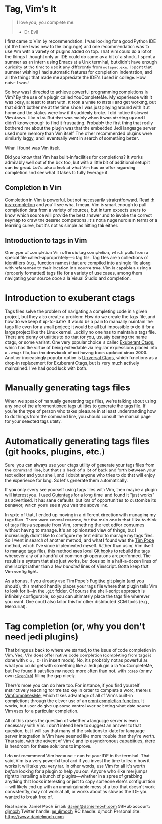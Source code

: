 # Tag, Vim's It

> I love you; you complete me.
> - Dr. Evil

I first came to Vim by recommendation. I was looking for a good Python
IDE (at the time I was new to the language) and one recommendation was
to use Vim with a variety of plugins added on top. That Vim could do a
lot of the things I thought only an IDE could do came as a bit of a
shock. I spent a summer as an intern using Emacs at a Unix terminal, but
didn't have enough curiosity at the time to use it any differently from
`notepad.exe`. I spent that summer wishing I had automatic features for
completion, indentation, and all the things that made me appreciate
the IDE's I used in college.  How naive I was!

So how was I directed to achieve powerful programming completions in
Vim? By the use of a plugin called YouCompleteMe. My experience with it
was okay, at least to start with. It took a while to install and get
working, but that didn't bother me at the time since I was just playing
around with it at home and the stakes were low if it suddenly broke. I
did notice it slowed Vim down. Like a lot. But that was mainly when it
was starting up and I didn't know enough to find it frustrating.
Probably the first thing that really bothered me about the plugin was
that the embedded Jedi language server used more memory than Vim itself.
The other recommended plugins were similarly laggy, and I eventually
went in search of something better.

What I found was Vim itself.

Did you know that Vim has built-in facilities for completions? It works
admirably well out of the box too, but with a little bit of additional
setup it can be great. Let's take a look at what Vim has on offer
regarding completion and see what it takes to fully leverage it.

## Completion in Vim

Completion in Vim is powerful, but not necessarily straightforward. Read
[:h ins-completion][ic] and you'll see what I mean. Vim is smart enough
to pull completion data from a variety of sources, but in turn expects
users to know which source will provide the best answer and to invoke
the correct keymap to draw the desired completions. It's not a huge
hurdle in terms of a learning curve, but it's not as simple as hitting
tab either.

## Introduction to tags in Vim

One type of completion Vim offers is tag completion, which pulls from a
special file called–appropriately—a tag file. Tag files are a
collections of identifiers (e.g., function names) that are compiled into
a single file along with references to their location in a source tree.
Vim is capable a using a (properly formatted) tags file for a variety of
use cases, among them navigating your source code a la Visual Studio and
completion.

# Introduction to exuberant ctags

Tags files solve the problem of navigating a completing code in a given
project, but they also create a problem: How do we create the tags file,
and how do we keep it up-to-date? It would be a pain to manually
maintain the tags file even for a small project; it would be all but
impossible to do it for a large project like the Linux kernel. Luckily
no one has to maintain a tags file. There are plenty of utilities to do
that for you, usually bearing the name ctags, or some variant. One very
popular choice is called [Exuberant Ctags][ec], which has the virtue of
being extendable via regular expressions placed into a `.ctags` file,
but the drawback of not having been updated since 2009.  Another
increasingly popular option is [Universal Ctags][uc], which functions as
a drop-in replacement for Exuberant Ctags, but is very much actively
maintained.  I've had good luck with both.

# Manually generating tags files

When we speak of manually generating tags files, we're talking about
using any one of the aforementioned tags utilities to generate the tags
file. If you're the type of person who takes pleasure in at least
understanding how to do things from the command line, you should consult
the manual page for your selected tags utility.

# Automatically generating tags files (git hooks, plugins, etc.)

Sure, you can always use your ctags utility of generate your tags files
from the command line, but that's a heck of a lot of back and forth
between your text editor and your shell, and I doubt anyone who tries to
do that will enjoy the experience for long. So let's generate them
automatically.

If you only every see yourself using tags files with Vim, then maybe a
plugin will interest you. I used [Gutentags][gt] for a long time, and
found it "just works" as advertised. It has sane defaults, but lots of
opportunities to customize its behavior, which you'll see if you visit
the above link.

In spite of that, I ended up moving in a different direction with
managing my tags files. There were several reasons, but the main one is
that I like to think of tags files a separate from Vim, something the
text editor consumes without having to manage. It's an opinionated view
of things, but I increasingly didn't like to configure my text editor to
manage my tags files. So I went in search of another method, and what I
found was the [Tim Pope][tp] method, which I've since implemented
myself. Rather than using Vim itself to manage tags files, this method
uses local [Git hooks][gh] to rebuild the tags whenever any of a handful of
common git operations are performed. The result is a system that also
just works, but does so in a half-a-dozen lines of shell script rather
than a few _hundred_ lines of Vimscript. Gotta keep that Vim config
tight.

As a bonus, if you already use Tim Pope's [Fugitive git
plugin][fugitive] (and you should), this method handily places your tags
file where that plugin tells Vim to look for it—in the `.git` folder.
Of course the shell-script approach is infinitely configurable, so you
can ultimately place the tags file wherever you want. One could also
tailor this for other distributed SCM tools (e.g., Mercurial).

# Tag completion (or, why you don't need jedi plugins)

That brings us back to where we started, to the issue of code completion
in Vim. Yes, Vim does offer native code completion (completing from tags
is done with `C-x, C-]` in insert mode). No, it's probably not as
powerful as what you could get with something like a Jedi plugin a la
YouCompleteMe, but I've found it satisfies my needs more often than not,
with `:grep` (or my own [`:GrepJob`][mj]) filling the gap nicely.

There's more you can do here too. For instance, if you find yourself
instinctively reaching for the tab key in order to complete a word,
there is [VimCompletesMe][vcm], which takes advantage of all of Vim's
built-in completions through the clever use of an [omni completion
function][oc]. It works, but user do give up some control over selecting
what data source Vim uses for a particular completion.

All of this raises the question of whether a language server is even
necessary with Vim. I don't intend here to suggest an answer to that
question, but I will say that many of the solutions to-date for language
server integration in Vim have seemed like more trouble than they're
worth. That said, with the advent of Vim 8 and its asynchronous
capabilities, there is headroom for these solutions to improve.

I do not recommend Vim because it can be your IDE in the terminal. That
said, Vim is a very powerful tool and if you invest the time to learn
how it works it will take you very far. In other words, use Vim for all
it's worth _before_ looking for a plugin to help you out. Anyone who
(like me) jumps right to installing a bunch of plugins—whether in a
spree of grabbing anything that looks interesting or just to copy
someone else's configuration—will likely end up with an unmaintainable
mess of a tool that doesn't work consistently, may not work at all, or
works about as slow as the IDE you wanted to break free of.

Real name: Daniel Moch
Email: <daniel@danielmoch.com>
GitHub account: [djmoch][github]
Twitter handle: [@\_djmoch][twitter]
IRC handle: djmoch
Personal site: <https://www.danielmoch.com>

[ic]: http://vimdoc.sourceforge.net/htmldoc/insert.html#ins-completion
[ec]: http://ctags.sourceforge.net/
[uc]: https://ctags.io/
[gt]: https://bolt80.com/gutentags/
[tp]: https://tbaggery.com/2011/08/08/effortless-ctags-with-git.html
[gh]: https://git-scm.com/docs/githooks
[fugitive]: https://github.com/tpope/vim-fugitive
[mj]: https://git.danielmoch.com/vim-makejob.git
[vcm]: https://github.com/ajh17/VimCompletesMe
[oc]: http://vimdoc.sourceforge.net/htmldoc/options.html#'omnifunc'
[github]: https://github.com/djmoch
[twitter]: https://twitter.com/_djmoch
